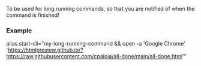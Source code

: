To be used for long running commands, so that you are notified of when the command is finished!

### Example

alias start-cli="my-long-running-command && open -a 'Google Chrome' 'https://htmlpreview.github.io/?https://raw.githubusercontent.com/cpaloia/all-done/main/all-done.html'"
